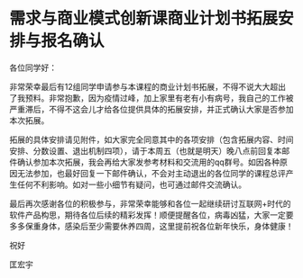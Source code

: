 # 需求与商业模式创新课商业计划书拓展安排与报名确认

各位同学好：

   非常荣幸最后有12组同学申请参与本课程的商业计划书拓展，不得不说大大超出了我预料。非常抱歉，因为疫情过峰，加上家里有老有小有病号，我自己的工作被严重滞后，不得不这会儿才给各位提供具体的拓展安排，并正式确认大家是否参加本次拓展。

   拓展的具体安排请见附件，如大家完全同意其中的各项安排（包含拓展内容、时间安排、分数设置、退出机制四项），请于本周五（也就是明天）晚八点前回复本邮件确认参加本次拓展，我会再给大家发参考材料和交流用的qq群号。如因各种原因无法参加，也最好回复一下邮件确认，不会对主动退出的各位同学的课程总评产生任何不利影响。如对一些小细节有疑问，也可通过邮件交流确认。

   最后再次感谢各位的积极参与，非常荣幸能够和各位一起继续研讨互联网+时代的软件产品构思，期待各位后续的精彩发挥！顺便提醒各位，病毒凶猛，大家一定要多多保重身体，感染后至少需要休养四周，这里提前祝各位新年快乐，身体健康！

祝好

匡宏宇